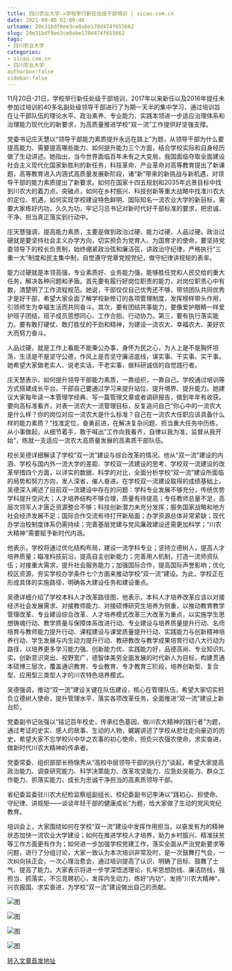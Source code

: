 ```yaml
---
title: 四川农业大学->学校举行新任处级干部培训 | sicau.com.cn
date: 2021-09-08 02:09:46
urlname: 20e31bdf8ee3ce0abe170d474f655662
slug: 20e31bdf8ee3ce0abe170d474f655662
tags: 
- 四川农业大学
categories:
- sicau.com.cn
- 四川农业大学
authorbox:false
sidebar:false
---
```

11月20日-21日，学校举行新任处级干部培训，2017年以来新任以及2016年提任未参加过培训的40多名副处级领导干部进行了为期一天半的集中学习，通过培训旨在让干部队伍的理论水平、政治素养、专业能力、实践本领进一步适应治理体系和治理能力现代化的新要求，为高质量推进学校“双一流”工作提供好坚强支撑。

党委书记庄天慧以“领导干部能力素质提升永远在路上”为题，从领导干部为什么要提高能力、需要提高哪些能力、如何提升能力三个方面，结合学校实际和自身经历做了生动讲述。她指出，当今世界面临百年未有之大变局，我国面临夺取全面建设社会主义现代化国家新胜利的新任务，科技革命、产业革命对高等教育提出了新课题，高等教育进入内涵式高质量发展新阶段，诸“新”带来的新挑战与新机遇，对领导干部的能力素质提出了新要求。如何在国家十四五规划和2035年远景目标中找到川农大的着力点、突破点，如何在乡村振兴、科技创新等重大战略中找准川农大的定位、机遇，如何实现学校建设特色鲜明、国际知名一流农业大学的新目标，需要大家练好内功，久久为功，牢记习总书记对新时代好干部标准的要求，把忠诚、干净、担当真正落实到行动中。

庄天慧强调，提高能力素质，主要是做到政治过硬、能力过硬、人品过硬。政治过硬就是要坚持社会主义办学方向，切实担负为党育人、为国育才的使命，要坚持党委领导下的校长负责制，始终绷紧政治弦和廉洁弦，讲政治守纪律，严格执行“三重一大”制度和民主集中制，自觉遵守党章党规党纪，做守纪律讲规矩的表率。

能力过硬就是本领高强，专业素质好、业务能力强，能够胜任党和人民交给的重大任务，解决各种问题和矛盾。首先要有履行好岗位职责的能力，对岗位职责心中有数，清楚明了工作流程规范。她说，干部仅仅自己优秀还不够，带领团队共同优秀才是好干部，希望大家全面了解学校新修订的各项管理制度，发挥榜样带头作用，引领师生为幸福生活而共同奋斗。其次，要有团结共事能力，要像爱护眼睛一样爱护班子团结，班子成员思想同心、工作合拍、行动协力。第三，要有执行落实能力。要有敢打硬仗、敢打胜仗的干劲和精神，为建设一流农大、幸福农大、美好农大而努力奋斗。

人品过硬，就是工作上看能不能秉公办事，身怀为民之心，为人上是不是胸怀坦荡，生活是不是坚守公德，作风上是否坚守廉洁底线，谋实事、干实事、实干事。她希望大家做老实人、说老实话、干老实事，做科研诚信的自觉践行者。

庄天慧表示，如何提升领导干部能力素质，一靠组织，一靠自己。学校通过培训等方式搭建成长平台，干部自己要通过学习来提升站位、提升境界、提升能力。她建议大家每年读一本管理学经典、写一篇管理文章或者调研报告，做到年年有收获。要向高标准看齐，对表一流农大一流管理目标，反复追问自己“你心中的一流农大是什么样？你的岗位对应一流农大是什么标准？自己在一流农大任职应该具备什么样的能力素质？”找准定位，奋勇前进，在解决复杂问题、担当重大任务中历练，从小事做起，从细节着手，敢于喊出“工作向我看齐，自律以我为准，监督从我开始”，练就一支适应一流农大高质量发展的高素质干部队伍。

校长吴德详细解读了学校“双一流”建设与综合改革的情况。他从“双一流”建设的内涵、学校与国内外一流大学的差距、学校双一流建设的思考、学校双一流建设的改革举措四个方面，以详实的数据、科学的对比，全面分析学校“双一流”建设所面临的局势和努力方向，发人深省，催人奋进。在学校双一流建设取得的成绩基础上，吴德深入阐述了目前双一流建设中存在的问题：学科专业发展不够充分，传统优势学科提升空间大；人才培养结构不够合理，质量有待提高；专任教师总量不足，高层次领军人才匮乏资源整合不够；科技创新潜力未充分发挥；服务国家战略和地方社会经济发展不足；国际合作交流有待打开新局面；办学资源总体非常紧缺；现代办学治校制度体系仍需持续；完善基层党建与党风廉政建设还需更加科学；“川农大精神”需要赋予新时代内涵。

他表示，学校将通过优化结构布局，建设一流学科专业；坚持立德树人，提高人才培养质量；瞄准科技前沿，提高自主创新能力；完善用人机制，打造一流师资队伍；对接重大需求，提升社会服务能力；加强国际合作，提高国际声誉影响；优化校区资源，夯实学校办学条件七个方面来推动学校“双一流”建设。为此，学校正在形成具体的实施路径，明确各大建设任务和建设重点。

吴德详细介绍了学校本科人才改革路径图，他表示，本科人才培养改革应该以对接经济社会发展需求、对接教师能力、对接硕博研究生培养为侧重，以推动教育教学管理改革、专业建设综合改革、人才培养模式改革三大改革为重点，以实施学生思想铸魂行动、教学质量与保障体系改进行动、专业建设与培养质量提升行动、名师培育与教师能力提升行动、课程建设与课堂质量提升行动、实践能力与创新精神培养行动、学生发展与内生动力提升行动、教研教改与教学成果培育行动八大行动为路径，以培养更多学习能力强、创新能力优、实践能力好，品德高尚、专业知识扎实，创新意识突出、视野宽广，德智体美劳全面发展的时代新人为目标，构建贯通本硕博三层次，覆盖通识教育、专业教育、专才教育三阶段，培养创新型、复合型、应用型三类型人才的川农特色培养模式。

吴德强调，推动“双一流”建设关键在队伍建设，核心在管理队伍，希望大家切实担负立德树人使命，提升管理水平，落实各项改革任务，全面推进“双一流”建设上新台阶。

党委副书记张强以“铭记百年校史，传承红色基因，做川农大精神的践行者”为题，通过考证的史实、感人的故事、生动的人物，娓娓讲述了学校从悲壮走向豪迈的历史，希望大家不忘学校兴中华之农事的初心使命，担负兴农强农使命，求实奋进，做新时代川农大精神的传承者。

党委常委、组织部部长杨锦秀从“高校中层领导干部的执行力”谈起，希望大家提高政治能力、调查研究能力、科学决策能力、改革攻坚能力、应急处突能力、群众工作能力、抓落实能力，成长为忠诚干净担当的高素质领导干部。

省纪委监委驻川农大纪检监察组副组长、校纪委副书记李涛以“践初心、担使命、守纪律、讲规矩——谈谈年轻干部的健康成长”为题，给大家做了生动的党风党纪教育。

培训会上，大家围绕如何在学校“双一流”建设中发挥作用担当，以奋发有为的精神状态加快一流农业大学建设；如何在推进学校人才培养，助力乡村振兴、精准扶贫等工作方面更有作为；如何进一步加强学校党建工作，落实全面从严治党新要求等问题，进行了分组讨论，大家一致认为本次培训非常及时，是一次鼓舞打气会，一次纠向扶正会，一次心理治愈会，通过培训提高了认识、明确了目标、鼓舞了士气、提高了能力。大家表示将进一步学深悟透理论，扎牢思想防线、廉洁防线，强担当、抓落实，不忘竞聘初心，发挥内生动力，练好“内功”，发扬“川农大精神”，兴农报国、求实奋进，为学校“双一流”建设做出自己的贡献。

![图](https://news.sicau.edu.cn/__local/B/21/58/D49926646C997CF6E574618EA98_B09864A5_14A74.jpg)

![图](https://news.sicau.edu.cn/__local/2/A9/8A/0C6CBF2C3F38D61F546E451BD49_72AF18E9_D286.jpg)

![图](https://news.sicau.edu.cn/__local/7/58/07/E3697066B8F682DF9C53536A9F0_AF03E922_BCBC.jpg)

![图](https://news.sicau.edu.cn/__local/0/76/E0/6F63777FBA164DEB23002BB3EBF_D3782CCE_1709B.jpg)

[转入文章首发地址](https://news.sicau.edu.cn/info/1135/59958.htm)